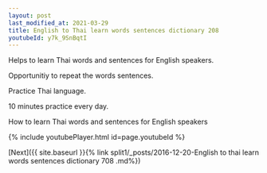 ```yaml
---
layout: post
last_modified_at: 2021-03-29
title: English to Thai learn words sentences dictionary 208 
youtubeId: y7k_9SnBqtI
---
```

 
 
Helps to learn Thai words and sentences for English speakers.

Opportunitiy to repeat the words sentences. 

Practice Thai language. 
 
10 minutes practice every day. 
 
How to learn Thai words and sentences for English speakers 
 
{% include youtubePlayer.html id=page.youtubeId %}
 
 
[Next]({{ site.baseurl }}{% link  split1/_posts/2016-12-20-English to thai learn words sentences dictionary 708 .md%})
 
